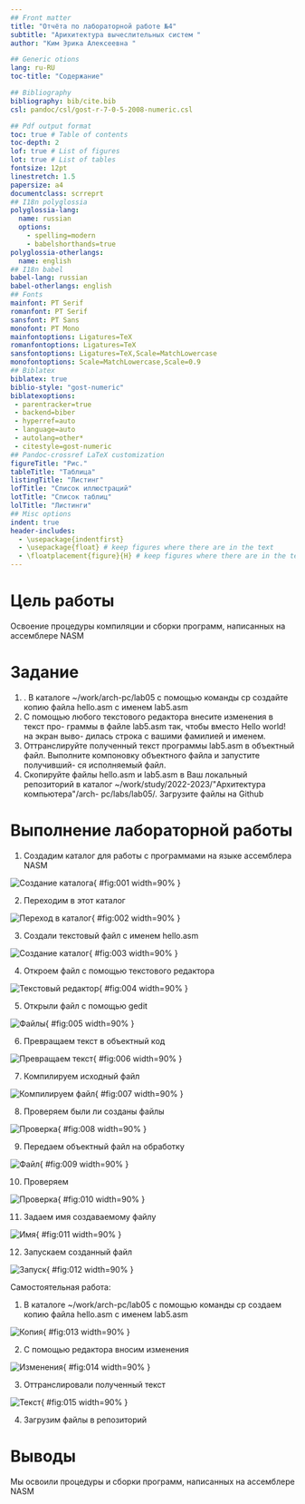 ```yaml
---
## Front matter
title: "Отчёта по лабораторной работе №4"
subtitle: "Арихитектура вычеслительных систем "
author: "Ким Эрика Алексеевна "

## Generic otions
lang: ru-RU
toc-title: "Содержание"

## Bibliography
bibliography: bib/cite.bib
csl: pandoc/csl/gost-r-7-0-5-2008-numeric.csl

## Pdf output format
toc: true # Table of contents
toc-depth: 2
lof: true # List of figures
lot: true # List of tables
fontsize: 12pt
linestretch: 1.5
papersize: a4
documentclass: scrreprt
## I18n polyglossia
polyglossia-lang:
  name: russian
  options:
	- spelling=modern
	- babelshorthands=true
polyglossia-otherlangs:
  name: english
## I18n babel
babel-lang: russian
babel-otherlangs: english
## Fonts
mainfont: PT Serif
romanfont: PT Serif
sansfont: PT Sans
monofont: PT Mono
mainfontoptions: Ligatures=TeX
romanfontoptions: Ligatures=TeX
sansfontoptions: Ligatures=TeX,Scale=MatchLowercase
monofontoptions: Scale=MatchLowercase,Scale=0.9
## Biblatex
biblatex: true
biblio-style: "gost-numeric"
biblatexoptions:
 - parentracker=true
 - backend=biber
 - hyperref=auto
 - language=auto
 - autolang=other*
 - citestyle=gost-numeric
## Pandoc-crossref LaTeX customization
figureTitle: "Рис."
tableTitle: "Таблица"
listingTitle: "Листинг"
lofTitle: "Список иллюстраций"
lotTitle: "Список таблиц"
lolTitle: "Листинги"
## Misc options
indent: true
header-includes:
  - \usepackage{indentfirst}
  - \usepackage{float} # keep figures where there are in the text
  - \floatplacement{figure}{H} # keep figures where there are in the text
---
```


# Цель работы

Освоение процедуры компиляции и сборки программ, написанных на ассемблере NASM

# Задание

1. . В каталоге ~/work/arch-pc/lab05 с помощью команды cp создайте копию
файла hello.asm с именем lab5.asm
2. С помощью любого текстового редактора внесите изменения в текст про-
граммы в файле lab5.asm так, чтобы вместо Hello world! на экран выво-
дилась строка с вашими фамилией и именем.
3. Оттранслируйте полученный текст программы lab5.asm в объектный
файл. Выполните компоновку объектного файла и запустите получивший-
ся исполняемый файл.
4. Скопируйте файлы hello.asm и lab5.asm в Ваш локальный репозиторий
в каталог ~/work/study/2022-2023/"Архитектура компьютера"/arch-
pc/labs/lab05/. Загрузите файлы на Github

# Выполнение лабораторной работы

1. Создадим каталог для работы с программами на языке ассемблера NASM

![Создание каталога](image/рис1.png){ #fig:001 width=90% }

2.  Переходим в этот каталог

![Переход в каталог](image/рис2.png){ #fig:002 width=90% }


3. Создали текстовый файл с именем hello.asm

![ Создание каталог ](image/рис3.png){ #fig:003 width=90% }

4. Откроем файл с помощью текстового редактора

![ Текстовый редактор ](image/рис4.png){ #fig:004 width=90% }

5. Открыли файл с помощью gedit

![ Файлы ](image/рис5.png){ #fig:005 width=90% }

6. Превращаем текст в объектный код

![ Превращаем текст ](image/рис6.png){ #fig:006 width=90% }

7. Компилируем исходный файл

![ Компилируем файл ](image/рис7.png){ #fig:007 width=90% }

8. Проверяем были ли созданы файлы

![ Проверка ](image/рис8.png){ #fig:008 width=90% }

9. Передаем объектный файл на обработку

![ Файл ](image/рис9.png){ #fig:009 width=90% }

10. Проверяем

![ Проверка ](image/рис10.png){ #fig:010 width=90% }

11. Задаем имя создаваемому файлу

![ Имя ](image/рис11.png){ #fig:011 width=90% }

12. Запускаем созданный файл

![ Запуск ](image/рис12.png){ #fig:012 width=90% }

Самостоятельная работа:

1. В каталоге ~/work/arch-pc/lab05 с помощью команды cp создаем копию
файла hello.asm с именем lab5.asm

![ Копия ](image/рис13.png){ #fig:013 width=90% }

2. С помощью редактора вносим изменения

![ Изменения ](image/рис14.png){ #fig:014 width=90% }

3. Оттранслировали полученный текст

![ Текст ](image/рис15.png){ #fig:015 width=90% }

4. Загрузим файлы в репозиторий


# Выводы
Мы освоили процедуры и сборки программ, написанных на ассемблере NASM


